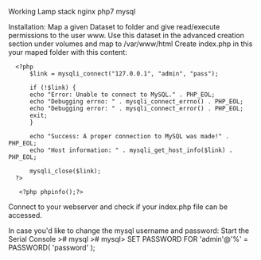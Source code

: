 Working Lamp stack
 nginx
 php7
 mysql

Installation:
Map a given Dataset to folder and give read/execute permissions to the user www.
Use this dataset in the advanced creation section under volumes and map to /var/www/html
Create index.php in this your maped folder with this content:
   
      <?php
          $link = mysqli_connect("127.0.0.1", "admin", "pass");

          if (!$link) {
          echo "Error: Unable to connect to MySQL." . PHP_EOL;
          echo "Debugging errno: " . mysqli_connect_errno() . PHP_EOL;
          echo "Debugging error: " . mysqli_connect_error() . PHP_EOL;
          exit;
          }

          echo "Success: A proper connection to MySQL was made!" . PHP_EOL;
          echo "Host information: " . mysqli_get_host_info($link) . PHP_EOL;

          mysqli_close($link);
      ?>

       <?php phpinfo();?>
       
Connect to your webserver and check if your index.php file can be accessed.

In case you'd like to change the mysql username and password:
Start the Serial Console
      ># mysql
      >#  mysql> SET PASSWORD FOR 'admin'@'%' = PASSWORD( 'password' );

